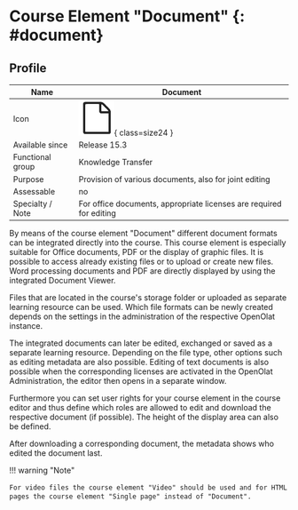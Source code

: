 # Course Element "Document" {: #document}

## Profile

Name | Document
---------|----------
Icon | ![Document Icon](assets/course_element_document_icon.png){ class=size24 }
Available since | Release 15.3
Functional group | Knowledge Transfer
Purpose | Provision of various documents, also for joint editing
Assessable | no
Specialty / Note | For office documents, appropriate licenses are required for editing


By means of the course element "Document" different document formats can be integrated directly into the course. This course element is especially suitable for Office documents, PDF or the display of graphic files. It is possible to access already existing files or to upload or create new files. Word processing documents and PDF are directly displayed by using the integrated Document Viewer.

Files that are located in the course's storage folder or uploaded as separate learning resource can be used. Which file formats can be newly created depends on the settings in the administration of the respective OpenOlat instance.

The integrated documents can later be edited, exchanged or saved as a separate learning resource. Depending on the file type, other options such as editing metadata are also possible. Editing of text documents is also possible when the corresponding licenses are activated in the OpenOlat Administration, the editor then opens in a separate window.

Furthermore you can set user rights for your course element in the course editor and thus define which roles are allowed to edit and download the respective document (if possible). The height of the display area can also be defined.

After downloading a corresponding document, the metadata shows who edited the document last.

!!! warning "Note"

    For video files the course element "Video" should be used and for HTML pages the course element "Single page" instead of "Document".